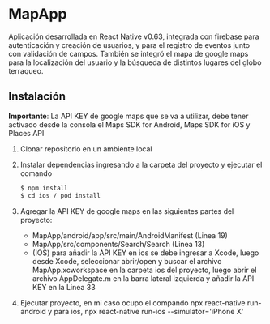 # MapApp

Aplicación desarrollada en React Native v0.63, integrada con firebase para autenticación y creación de usuarios, y para el registro de eventos junto con validación de campos. También se integró el mapa de google maps para la localización del usuario y la búsqueda de distintos lugares del globo terraqueo.

## Instalación

**Importante**: La API KEY de google maps que se va a utilizar, debe tener activado desde la consola 
el Maps SDK for Android, Maps SDK for iOS y Places API

1. Clonar repositorio en un ambiente local
2. Instalar dependencias ingresando a la carpeta del proyecto y ejecutar el comando 
    ```sh
    $ npm install
    $ cd ios / pod install
    ```
    
3. Agregar la API KEY de google maps en las siguientes partes del proyecto:
    * MapApp/android/app/src/main/AndroidManifest (Linea 19)
    * MapApp/src/components/Search/Search (Linea 13)
    * (IOS) para añadir la API KEY en ios se debe ingresar a Xcode, luego 
      desde Xcode, seleccionar abrir/open y buscar el archivo MapApp.xcworkspace 
      en la carpeta ios del proyecto, luego abrir el archivo AppDelegate.m en la
      barra lateral izquierda y añadir la API KEY en la Linea 33
4. Ejecutar proyecto, en mi caso ocupo el compando npx react-native run-android y
   para ios, npx react-native run-ios --simulator='iPhone X'
